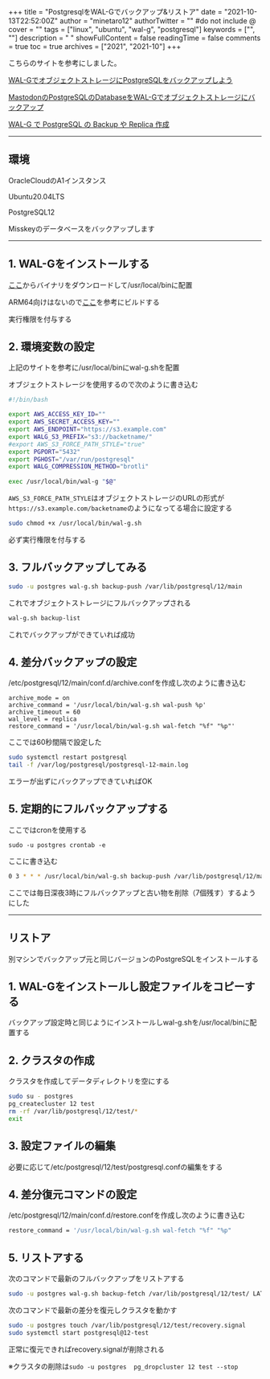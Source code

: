 +++
title = "PostgresqlをWAL-Gでバックアップ&リストア"
date = "2021-10-13T22:52:00Z"
author = "minetaro12"
authorTwitter = "" #do not include @
cover = ""
tags = ["linux", "ubuntu", "wal-g", "postgresql"]
keywords = ["", ""]
description = " "
showFullContent = false
readingTime = false
comments = true
toc = true
archives = ["2021", "2021-10"]
+++

こちらのサイトを参考にしました。

[WAL-GでオブジェクトストレージにPostgreSQLをバックアップしよう](https://blog.noellabo.jp/entry/2019/03/05/yMjQeU9JXHxcyHTL)

[MastodonのPostgreSQLのDatabaseをWAL-Gでオブジェクトストレージにバックアップ](https://qiita.com/atsu1125/items/676d24c0473ad94b3f2b)

[WAL-G で PostgreSQL の Backup や Replica 作成](https://blog.1q77.com/2019/06/wal-g/)

***

## 環境

OracleCloudのA1インスタンス

Ubuntu20.04LTS

PostgreSQL12

Misskeyのデータベースをバックアップします

***

## 1. WAL-Gをインストールする

[ここ](https://github.com/wal-g/wal-g/releases)からバイナリをダウンロードして/usr/local/binに配置

ARM64向けはないので[ここ](https://github.com/wal-g/wal-g/blob/master/docs/PostgreSQL.md)を参考にビルドする

実行権限を付与する

## 2. 環境変数の設定

上記のサイトを参考に/usr/local/binにwal-g.shを配置

オブジェクトストレージを使用するので次のように書き込む

```bash
#!/bin/bash

export AWS_ACCESS_KEY_ID=""
export AWS_SECRET_ACCESS_KEY=""
export AWS_ENDPOINT="https://s3.example.com"
export WALG_S3_PREFIX="s3://backetname/"
#export AWS_S3_FORCE_PATH_STYLE="true"
export PGPORT="5432"
export PGHOST="/var/run/postgresql"
export WALG_COMPRESSION_METHOD="brotli"
 
exec /usr/local/bin/wal-g "$@"
```

`AWS_S3_FORCE_PATH_STYLE`はオブジェクトストレージのURLの形式が`https://s3.example.com/backetname`のようになってる場合に設定する

```bash
sudo chmod +x /usr/local/bin/wal-g.sh
```

必ず実行権限を付与する

## 3. フルバックアップしてみる

```bash
sudo -u postgres wal-g.sh backup-push /var/lib/postgresql/12/main
```

これでオブジェクトストレージにフルバックアップされる

```bash
wal-g.sh backup-list
```

これでバックアップができていれば成功

## 4. 差分バックアップの設定

/etc/postgresql/12/main/conf.d/archive.confを作成し次のように書き込む

```baah
archive_mode = on
archive_command = '/usr/local/bin/wal-g.sh wal-push %p'  
archive_timeout = 60
wal_level = replica
restore_command = '/usr/local/bin/wal-g.sh wal-fetch "%f" "%p"'
```

ここでは60秒間隔で設定した

```bash
sudo systemctl restart postgresql
tail -f /var/log/postgresql/postgresql-12-main.log
```

エラーが出ずにバックアップできていればOK

## 5. 定期的にフルバックアップする

ここではcronを使用する

```baah
sudo -u postgres crontab -e
```

ここに書き込む

```bash
0 3 * * * /usr/local/bin/wal-g.sh backup-push /var/lib/postgresql/12/main/ ; /usr/local/bin/wal-g.sh delete retain 7 --confirm
```

ここでは毎日深夜3時にフルバックアップと古い物を削除（7個残す）するようにした

***

## リストア

別マシンでバックアップ元と同じバージョンのPostgreSQLをインストールする

## 1. WAL-Gをインストールし設定ファイルをコピーする

バックアップ設定時と同じようにインストールしwal-g.shを/usr/local/binに配置する

## 2. クラスタの作成

クラスタを作成してデータディレクトリを空にする

```bash
sudo su - postgres
pg_createcluster 12 test
rm -rf /var/lib/postgresql/12/test/*
exit
```

## 3. 設定ファイルの編集

必要に応じて/etc/postgresql/12/test/postgresql.confの編集をする

## 4. 差分復元コマンドの設定

/etc/postgresql/12/main/conf.d/restore.confを作成し次のように書き込む

```bash
restore_command = '/usr/local/bin/wal-g.sh wal-fetch "%f" "%p"
```

## 5. リストアする

次のコマンドで最新のフルバックアップをリストアする

```bash
sudo -u postgres wal-g.sh backup-fetch /var/lib/postgresql/12/test/ LATEST
```

次のコマンドで最新の差分を復元しクラスタを動かす

```bash
sudo -u postgres touch /var/lib/postgresql/12/test/recovery.signal
sudo systemctl start postgresql@12-test
```

正常に復元できればrecovery.signalが削除される

※クラスタの削除は`sudo -u postgres  pg_dropcluster 12 test --stop`
